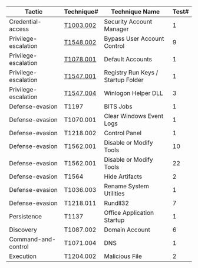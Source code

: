 |Tactic|Technique#|Technique Name|Test#|
|------|----------|--------------|-----|
|Credential-access|[T1003.002](https://github.com/saroyaj/atomic-red-team-detection/tree/main/Detections/T1003.002)|Security Account Manager|1|
|Privilege-escalation|[T1548.002](https://github.com/saroyaj/atomic-red-team-detection/tree/main/Detections/T1548.002)|Bypass User Account Control|9|
|Privilege-escalation|[T1078.001](https://github.com/saroyaj/atomic-red-team-detection/blob/main/Detections/T1078.001/)|Default Accounts|1|
|Privilege-escalation|[T1547.001](https://github.com/saroyaj/atomic-red-team-detection/tree/main/Detections/T1547.001)|Registry Run Keys / Startup Folder|1|
|Privilege-escalation|[T1547.004](https://github.com/saroyaj/atomic-red-team-detection/blob/main/Detections/T1547.004/)|Winlogon Helper DLL|3|
|Defense-evasion|T1197|BITS Jobs|1|
|Defense-evasion|T1070.001|Clear Windows Event Logs|1|
|Defense-evasion|T1218.002|Control Panel|1|
|Defense-evasion|T1562.001|Disable or Modify Tools|10|
|Defense-evasion|T1562.001|Disable or Modify Tools|22|
|Defense-evasion|T1564|Hide Artifacts|2|
|Defense-evasion|T1036.003|Rename System Utilities|1|
|Defense-evasion|T1218.011|Rundll32|7|
|Persistence|T1137|Office Application Startup|1|
|Discovery|T1087.002|Domain Account|6|
|Command-and-control|T1071.004|DNS|1|
|Execution|T1204.002|Malicious File|2|
